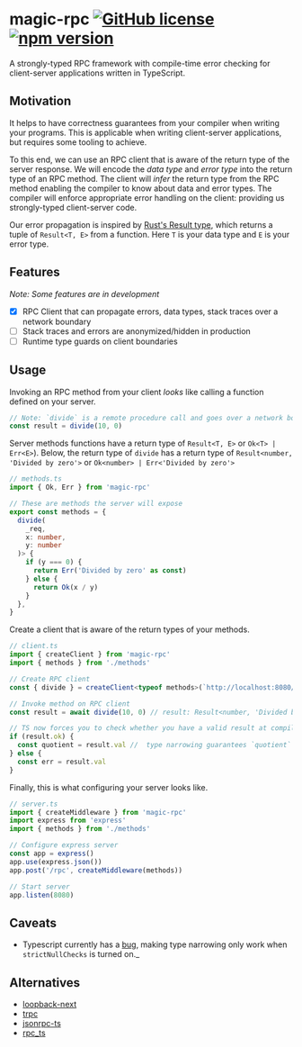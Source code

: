 # magic-rpc [![GitHub license](https://img.shields.io/badge/license-MIT-blue.svg)](https://github.com/abhayvatsa/magic-rpc/blob/master/LICENSE) [![npm version](https://img.shields.io/npm/v/magic-rpc.svg?style=flat)](https://www.npmjs.com/package/magic-rpc)

A strongly-typed RPC framework with compile-time error checking for
client-server applications written in TypeScript.

## Motivation

It helps to have correctness guarantees from your compiler when writing your
programs. This is applicable when writing client-server applications, but
requires some tooling to achieve.

To this end, we can use an RPC client that is aware of the return type of the
server response. We will encode the _data type_ and _error type_ into the return
type of an RPC method. The client will _infer_ the return type from the RPC
method enabling the compiler to know about data and error types. The compiler
will enforce appropriate error handling on the client: providing us
strongly-typed client-server code.

Our error propagation is inspired by
[Rust's Result type](https://doc.rust-lang.org/std/result/), which returns a
tuple of `Result<T, E>` from a function. Here `T` is your data type and `E` is
your error type.

## Features

_Note: Some features are in development_

- [x] RPC Client that can propagate errors, data types, stack traces over a
      network boundary
- [ ] Stack traces and errors are anonymized/hidden in production
- [ ] Runtime type guards on client boundaries

## Usage

Invoking an RPC method from your client _looks_ like calling a function
defined on your server.

```typescript
// Note: `divide` is a remote procedure call and goes over a network boundary
const result = divide(10, 0) 
```

Server methods functions have a return type of `Result<T, E>` or
`Ok<T> | Err<E>`). Below, the return type of `divide` has a return type of
`Result<number, 'Divided by zero'>` or `Ok<number> | Err<'Divided by zero'>`

```typescript
// methods.ts
import { Ok, Err } from 'magic-rpc'

// These are methods the server will expose
export const methods = {
  divide(
    _req,
    x: number,
    y: number
  )> {
    if (y === 0) {
      return Err('Divided by zero' as const)
    } else {
      return Ok(x / y)
    }
  },
}
```

Create a client that is aware of the return types of your methods.

```typescript
// client.ts
import { createClient } from 'magic-rpc'
import { methods } from './methods'

// Create RPC client
const { divide } = createClient<typeof methods>(`http://localhost:8080/rpc`)

// Invoke method on RPC client
const result = await divide(10, 0) // result: Result<number, 'Divided by zero'>

// TS now forces you to check whether you have a valid result at compile time.
if (result.ok) {
  const quotient = result.val //  type narrowing guarantees `quotient` is a `number`
} else {
  const err = result.val
}
```

Finally, this is what configuring your server looks like.

```typescript
// server.ts
import { createMiddleware } from 'magic-rpc'
import express from 'express'
import { methods } from './methods'

// Configure express server
const app = express()
app.use(express.json())
app.post('/rpc', createMiddleware(methods))

// Start server
app.listen(8080)
```

## Caveats

- Typescript currently has a
  [bug](https://github.com/microsoft/TypeScript/issues/10564), making type
  narrowing only work when `strictNullChecks` is turned on._

## Alternatives

- [loopback-next](https://github.com/strongloop/loopback-next)
- [trpc](https://github.com/vriad/trpc)
- [jsonrpc-ts](https://github.com/shekohex/jsonrpc-ts)
- [rpc_ts](https://github.com/aiden/rpc_ts)
